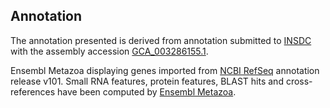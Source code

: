 **Annotation**
----------

The annotation presented is derived from annotation submitted to
[INSDC](http://www.insdc.org) with the assembly accession [GCA\_003286155.1](http://www.ebi.ac.uk/ena/data/view/GCA_003286155.1).

Ensembl Metazoa displaying genes imported from [NCBI RefSeq](https://www.ncbi.nlm.nih.gov/genome/annotation_euk/Drosophila_erecta/101) annotation release v101.
Small RNA features, protein features, BLAST hits and cross-references have been
computed by [Ensembl Metazoa](https://metazoa.ensembl.org/info/genome/annotation/index.html).

